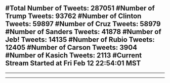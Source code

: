 #Total Number of Tweets: 287051 
#Number of Trump Tweets: 93762
#Number of Clinton Tweets: 59897
#Number of Cruz Tweets: 58979
#Number of Sanders Tweets: 41878
#Number of Jeb! Tweets: 14135
#Number of Rubio Tweets: 12405
#Number of Carson Tweets: 3904
#Number of Kasich Tweets: 2113
#Current Stream Started at Fri Feb 12 22:54:01 MST
---
---
---
